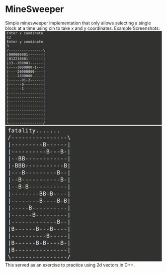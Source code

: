 # MineSweeper
Simple minesweeper implementation that only allows selecting a single block at a time using cin to take x and y coordinates.
Example Screenshots:
![Screenshot 1](img/screenshot1.png)
![Screenshot 2](img/screenshot2.png)
This served as an exercise to practice using 2d vectors in C++.


